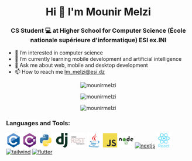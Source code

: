 <h1 align="center">Hi 👋 I'm Mounir Melzi</h1>
<h3 align="center">CS Student 💻 at Higher School for Computer Science (École nationale supérieure d'informatique) ESI ex.INI</h3>

- 👀 I’m interested in computer science
- 🌱 I’m currently learning mobile development and artificial intelligence
- 💬 Ask me about web, mobile and desktop development
- 📫 How to reach me lm_melzi@esi.dz

<!-- profile views -->
<p align="center"> <img src="https://komarev.com/ghpvc/?username=mounirmelzi&label=profile%20views&color=0e75b6&style=flat" alt="mounirmelzi" /> </p>

<!-- github stats -->
<p align="center"><img src="https://github-readme-streak-stats.herokuapp.com?user=mounirmelzi&theme=dark&background=1%2C150422%2C2F0334&fire=D500EB&ring=AE0AA9&currStreakLabel=FF89D0" alt="mounirmelzi"/></p>
<p align="center"><img src="https://github-readme-stats.vercel.app/api/top-langs?username=mounirmelzi&show_icons=true&locale=en&layout=compact&theme=dark" alt="mounirmelzi"/></p>

<!-- Languages and Tools -->
<h3 align="left">Languages and Tools:</h3>
<p align="left">
  <a href="https://www.cprogramming.com/" target="_blank" rel="noreferrer"><img src="https://raw.githubusercontent.com/devicons/devicon/master/icons/c/c-original.svg" alt="c" width="40" height="40"/></a>
  <a href="https://www.w3schools.com/cs/" target="_blank" rel="noreferrer"><img src="https://raw.githubusercontent.com/devicons/devicon/master/icons/csharp/csharp-original.svg" alt="csharp" width="40" height="40"/></a>
  <a href="https://www.python.org" target="_blank" rel="noreferrer"><img src="https://raw.githubusercontent.com/devicons/devicon/master/icons/python/python-original.svg" alt="python" width="40" height="40"/></a>
  <a href="https://docs.djangoproject.com/" target="_blank" rel="noreferrer"><img src="https://raw.githubusercontent.com/devicons/devicon/master/icons/django/django-plain.svg" alt="django" width="40" height="40"/></a>
  <a href="https://www.django-rest-framework.org/" target="_blank" rel="noreferrer"><img src="https://raw.githubusercontent.com/devicons/devicon/master/icons/djangorest/djangorest-original.svg" alt="djangorestframework" width="40" height="40"/></a>
  <a href="https://www.java.com" target="_blank" rel="noreferrer"><img src="https://raw.githubusercontent.com/devicons/devicon/master/icons/java/java-original.svg" alt="java" width="40" height="40"/></a> 
  <a href="https://developer.mozilla.org/en-US/docs/Web/JavaScript" target="_blank" rel="noreferrer"><img src="https://raw.githubusercontent.com/devicons/devicon/master/icons/javascript/javascript-original.svg" alt="javascript" width="40" height="40"/></a> 
  <a href="https://nodejs.org" target="_blank" rel="noreferrer"><img src="https://raw.githubusercontent.com/devicons/devicon/master/icons/nodejs/nodejs-original-wordmark.svg" alt="nodejs" width="40" height="40"/></a> 
  <a href="https://nextjs.org/" target="_blank" rel="noreferrer"><img src="https://seeklogo.com/images/N/next-js-icon-logo-EE302D5DBD-seeklogo.com.png" alt="nextjs" width="40" height="40"/></a> 
  <a href="https://reactjs.org/" target="_blank" rel="noreferrer"><img src="https://raw.githubusercontent.com/devicons/devicon/master/icons/react/react-original-wordmark.svg" alt="react" width="40" height="40"/></a> 
  <a href="https://tailwindcss.com/" target="_blank" rel="noreferrer"><img src="https://www.vectorlogo.zone/logos/tailwindcss/tailwindcss-icon.svg" alt="tailwind" width="40" height="40"/></a> 
  <a href="https://flutter.dev" target="_blank" rel="noreferrer"><img src="https://www.vectorlogo.zone/logos/flutterio/flutterio-icon.svg" alt="flutter" width="40" height="40"/></a> 
</p>
